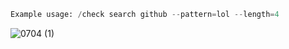 ```python
Example usage: /check search github --pattern=lol --length=4
```

![0704 (1)](https://github.com/esny/ogu/assets/174657650/d6cb7f61-1b9b-410b-9ccb-7e716ca0f110)
